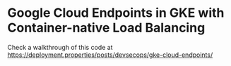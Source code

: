 # Google Cloud Endpoints in GKE with Container-native Load Balancing

Check a walkthrough of this code at https://deployment.properties/posts/devsecops/gke-cloud-endpoints/
